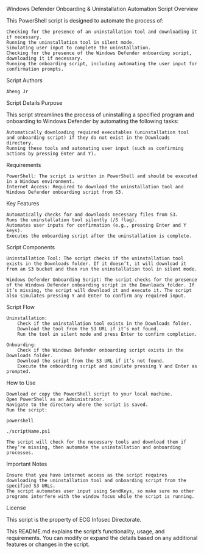 Windows Defender Onboarding & Uninstallation Automation Script
Overview

This PowerShell script is designed to automate the process of:

    Checking for the presence of an uninstallation tool and downloading it if necessary.
    Running the uninstallation tool in silent mode.
    Simulating user input to complete the uninstallation.
    Checking for the presence of the Windows Defender onboarding script, downloading it if necessary.
    Running the onboarding script, including automating the user input for confirmation prompts.

Script Authors

    Aheng Jr

Script Details
Purpose

This script streamlines the process of uninstalling a specified program and onboarding to Windows Defender by automating the following tasks:

    Automatically downloading required executables (uninstallation tool and onboarding script) if they do not exist in the Downloads directory.
    Running these tools and automating user input (such as confirming actions by pressing Enter and Y).

Requirements

    PowerShell: The script is written in PowerShell and should be executed in a Windows environment.
    Internet Access: Required to download the uninstallation tool and Windows Defender onboarding script from S3.

Key Features

    Automatically checks for and downloads necessary files from S3.
    Runs the uninstallation tool silently (/S flag).
    Automates user inputs for confirmation (e.g., pressing Enter and Y keys).
    Executes the onboarding script after the uninstallation is complete.

Script Components

    Uninstallation Tool: The script checks if the uninstallation tool exists in the Downloads folder. If it doesn’t, it will download it from an S3 bucket and then run the uninstallation tool in silent mode.

    Windows Defender Onboarding Script: The script checks for the presence of the Windows Defender onboarding script in the Downloads folder. If it’s missing, the script will download it and execute it. The script also simulates pressing Y and Enter to confirm any required input.

Script Flow

    Uninstallation:
        Check if the uninstallation tool exists in the Downloads folder.
        Download the tool from the S3 URL if it’s not found.
        Run the tool in silent mode and press Enter to confirm completion.

    Onboarding:
        Check if the Windows Defender onboarding script exists in the Downloads folder.
        Download the script from the S3 URL if it’s not found.
        Execute the onboarding script and simulate pressing Y and Enter as prompted.

How to Use

    Download or copy the PowerShell script to your local machine.
    Open PowerShell as an Administrator.
    Navigate to the directory where the script is saved.
    Run the script:

    powershell

    ./scriptName.ps1

    The script will check for the necessary tools and download them if they’re missing, then automate the uninstallation and onboarding processes.

Important Notes

    Ensure that you have internet access as the script requires downloading the uninstallation tool and onboarding script from the specified S3 URLs.
    The script automates user input using SendKeys, so make sure no other programs interfere with the window focus while the script is running.

License

This script is the property of ECG Infosec Directorate.

This README.md explains the script’s functionality, usage, and requirements. You can modify or expand the details based on any additional features or changes in the script.


